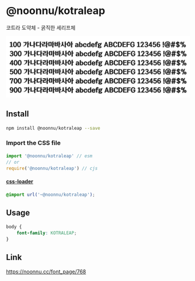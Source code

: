 # @noonnu/kotraleap

코트라 도약체 - 굵직한 세리프체

![example](./example.png)

## Install

```bash
npm install @noonnu/kotraleap --save
```

### Import the CSS file

```js
import '@noonnu/kotraleap' // esm
// or
require('@noonnu/kotraleap') // cjs
```

#### [css-loader](https://github.com/webpack-contrib/css-loader)

```css
@import url('~@noonnu/kotraleap');
```

## Usage

```css
body {
    font-family: KOTRALEAP;
}
```

## Link

https://noonnu.cc/font_page/768
